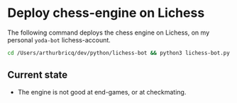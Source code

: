 # Deploy chess-engine on Lichess

The following command deploys the chess engine on Lichess, on my personal `yoda-bot` lichess-account.

```bash
cd /Users/arthurbricq/dev/python/lichess-bot && python3 lichess-bot.py --config /Users/arthurbricq/dev/rust/chess_rust/lichess_bot/config.yaml
```

## Current state

- The engine is not good at end-games, or at checkmating.
